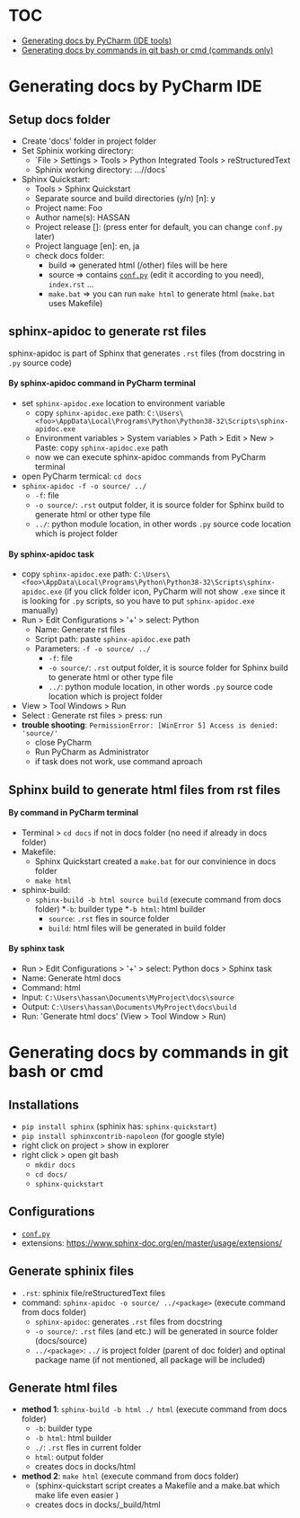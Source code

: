 # TOC
* [Generating docs by PyCharm (IDE tools)](#Generating-docs-by-PyCharm-IDE)
* [Generating docs by commands in git bash or cmd (commands only)](#Generating-docs-by-commands-in-git-bash-or-cmd)

# Generating docs by PyCharm IDE

## Setup docs folder
* Create 'docs' folder in project folder
* Set Sphinix working directory: 
  * `File > Settings > Tools > Python Integrated Tools > reStructuredText
  * Sphinix working directory: .../<project folder>/docs`
* Sphinx Quickstart:
  * Tools > Sphinx Quickstart
  * Separate source and build directories (y/n) [n]: y
  * Project name: Foo
  * Author name(s): HASSAN
  * Project release []: (press enter for default, you can change `conf.py` later)
  * Project language [en]: en, ja
  * check docs folder:
    * build => generated html (/other) files will be here
	* source => contains [`conf.py`](#) (edit it according to you need), `index.rst` ...
	* `make.bat` => you can run `make html` to generate html (`make.bat` uses Makefile)

## sphinx-apidoc to generate rst files
sphinx-apidoc is part of Sphinx that generates `.rst` files (from docstring in `.py` source code)

#### By sphinx-apidoc command in PyCharm terminal
* set `sphinx-apidoc.exe` location to environment variable
  * copy `sphinx-apidoc.exe` path: `C:\Users\<foo>\AppData\Local\Programs\Python\Python38-32\Scripts\sphinx-apidoc.exe`
  * Environment variables > System variables > Path > Edit > New > Paste: copy `sphinx-apidoc.exe` path
  * now we can execute sphinx-apidoc commands from PyCharm terminal
* open PyCharm termical: `cd docs`
* `sphinx-apidoc -f -o source/ ../`
    * `-f`: file
	* `-o source/`: `.rst` output folder, it is source folder for Sphinx build to generate html or other type file
	* `../`: python module location, in other words `.py` source code location which is project folder

#### By sphinx-apidoc task
* copy `sphinx-apidoc.exe` path: `C:\Users\<foo>\AppData\Local\Programs\Python\Python38-32\Scripts\sphinx-apidoc.exe` (if you click folder icon, PyCharm will not show `.exe` since it is looking for `.py` scripts, so you have to put `sphinx-apidoc.exe` manually)
* Run > Edit Configurations > '+' > select: Python
  * Name: Generate rst files
  * Script path: paste `sphinx-apidoc.exe` path
  * Parameters: `-f -o source/ ../`
    * `-f`: file
    * `-o source/`: `.rst` output folder, it is source folder for Sphinx build to generate html or other type file
    * `../`: python module location, in other words `.py` source code location which is project folder
* View > Tool Windows > Run
* Select : Generate rst files > press: run 
* **trouble shooting**: `PermissionError: [WinError 5] Access is denied: 'source/'`
  * close PyCharm
  * Run PyCharm as Administrator
  * if task does not work, use command aproach

## Sphinx build to generate html files from rst files
#### By command in PyCharm terminal
* Terminal > `cd docs` if not in docs folder (no need if already in docs folder)
* Makefile:
  * Sphinx Quickstart created a `make.bat` for our convinience in docs folder 
  * `make html` 
* sphinx-build:
  * `sphinx-build -b html source build` (execute command from docs folder)
    *`-b`: builder type
    *`-b html`: html builder
	* `source`: `.rst` fles in source folder
    * `build`: html files will be generated in build folder

#### By sphinx task
* Run > Edit Configurations > '+' > select: Python docs > Sphinx task
* Name: Generate html docs
* Command: html
* Input: `C:\Users\hassan\Documents\MyProject\docs\source`
* Output: `C:\Users\hassan\Documents\MyProject\docs\build`
* Run: 'Generate html docs' (View > Tool Window > Run)


# Generating docs by commands in git bash or cmd


## Installations
* `pip install sphinx` (sphinix has: `sphinx-quickstart`)
* `pip install sphinxcontrib-napoleon` (for google style)
* right click on project > show in explorer
* right click > open git bash
  * `mkdir docs`
  * `cd docs/`
  * `sphinx-quickstart`

## Configurations
* [`conf.py`](/docs/conf-py.md)
* extensions: https://www.sphinx-doc.org/en/master/usage/extensions/

## Generate sphinix files 
* `.rst`: sphinix file/reStructuredText files
* command: `sphinx-apidoc -o source/ ../<package>` (execute command from docs folder)
  * `sphinx-apidoc`: generates `.rst` files from docstring
  * `-o source/`: `.rst` files (and etc.) will be generated in source folder (docs/source)
  * `../<package>`: `../` is project folder (parent of doc folder) and optinal package name (if not mentioned, all package will be included)

## Generate html files 
* **method 1**: `sphinx-build -b html ./ html` (execute command from docs folder)
  * `-b`: builder type
  * `-b html`: html builder
  * `./`: `.rst` fles in current folder
  * `html`: output folder
  * creates docs in docks/html
* **method 2**: `make html` (execute command from docs folder)
  * (sphinx-quickstart script creates a Makefile and a make.bat which make life even easier )
  * creates docs in docks/_build/html
